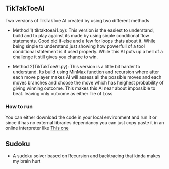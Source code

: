 ## TikTakToeAI
Two versions of TikTakToe AI created by using two different methods
* Method 1( tiktaktoeai1.py): This version is the easiest to understand, build and to play against its made by using sinple conditional flow statements. Good old if-else and a few for loops thats about it. While being sinple to understand just showing how powerfull of a tool conditional statement is if used properly. While this AI puts up a hell of a challenge it still gives you chance to win.

* Method 2(TikTakToeAI.py): This version is a little bit harder to understand. Its build using MinMax function and recursion where after each move player makes AI will assess all the possible moves and each moves branches and choose the move which has heighest probability of giving winning outcome. This makes this AI near about impossible to beat. leaving only outcome as either Tie of Loss

### How to run
You can either download the code in your local environment and run it or since it has no external libraries dependancy you can just copy paste it in an online interpreter like [This one](https://www.programiz.com/python-programming/online-compiler/)

## Sudoku
* A sudoku solver based on Recursion and backtracing that kinda makes my brain hurt
